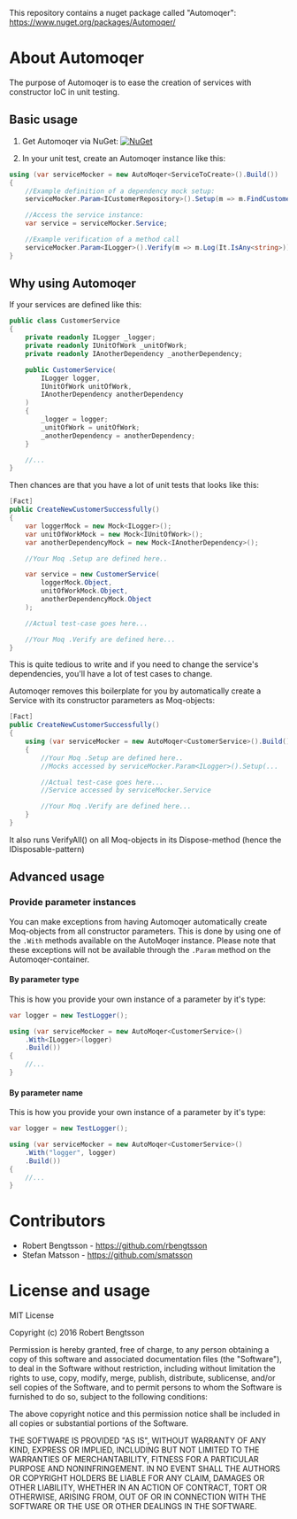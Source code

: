 This repository contains a nuget package called "Automoqer": https://www.nuget.org/packages/Automoqer/


# About Automoqer #

The purpose of Automoqer is to ease the creation of services with constructor IoC in unit testing.


## Basic usage ##

1. Get Automoqer via NuGet: [![NuGet](https://img.shields.io/nuget/v/Automoqer.svg)](https://www.nuget.org/packages/Automoqer/)

2. In your unit test, create an Automoqer instance like this:

```csharp
using (var serviceMocker = new AutoMoqer<ServiceToCreate>().Build())
{	
	//Example definition of a dependency mock setup:
	serviceMocker.Param<ICustomerRepository>().Setup(m => m.FindCustomer(It.Is<int>(p => p == 1))).Returns(new Customer());

	//Access the service instance:
	var service = serviceMocker.Service;

	//Example verification of a method call
	serviceMocker.Param<ILogger>().Verify(m => m.Log(It.IsAny<string>));
}
```

## Why using Automoqer ##

If your services are defined like this:

```csharp
public class CustomerService 
{
	private readonly ILogger _logger;
	private readonly IUnitOfWork _unitOfWork;
	private readonly IAnotherDependency _anotherDependency;

	public CustomerService(
		ILogger logger,
		IUnitOfWork unitOfWork,
		IAnotherDependency anotherDependency	
	) 
	{
		_logger = logger;
		_unitOfWork = unitOfWork;
		_anotherDependency = anotherDependency;
	}

	//...
}
```

Then chances are that you have a lot of unit tests that looks like this:

```csharp
[Fact]
public CreateNewCustomerSuccessfully()
{
	var loggerMock = new Mock<ILogger>();
	var unitOfWorkMock = new Mock<IUnitOfWork>();
	var anotherDependencyMock = new Mock<IAnotherDependency>();

	//Your Moq .Setup are defined here..

	var service = new CustomerService(
		loggerMock.Object,
		unitOfWorkMock.Object,
		anotherDependencyMock.Object
	);

	//Actual test-case goes here...

	//Your Moq .Verify are defined here...
}
```

This is quite tedious to write and if you need to change the service's dependencies, you'll have a lot of test cases to change.

Automoqer removes this boilerplate for you by automatically create a Service with its constructor parameters as Moq-objects:

```csharp
[Fact]
public CreateNewCustomerSuccessfully()
{
    using (var serviceMocker = new AutoMoqer<CustomerService>().Build())
    {
		//Your Moq .Setup are defined here..
		//Mocks accessed by serviceMocker.Param<ILogger>().Setup(...

		//Actual test-case goes here...
		//Service accessed by serviceMocker.Service

		//Your Moq .Verify are defined here...
	}	
}
```

It also runs VerifyAll() on all Moq-objects in its Dispose-method (hence the IDisposable-pattern)


## Advanced usage ##

### Provide parameter instances ###

You can make exceptions from having Automoqer automatically create Moq-objects from all constructor parameters. This is done by using one of the `.With` methods available on the AutoMoqer instance. Please note that these exceptions will not be available through the `.Param` method on the Automoqer-container.

#### By parameter type ####

This is how you provide your own instance of a parameter by it's type:

```csharp
var logger = new TestLogger();

using (var serviceMocker = new AutoMoqer<CustomerService>()
	.With<ILogger>(logger)
	.Build())
{
	//...
}
```	

#### By parameter name ####

This is how you provide your own instance of a parameter by it's type:

```csharp
var logger = new TestLogger();

using (var serviceMocker = new AutoMoqer<CustomerService>()
	.With("logger", logger)
	.Build())
{
	//...
}			
```


# Contributors #

 * Robert Bengtsson - https://github.com/rbengtsson
 * Stefan Matsson - https://github.com/smatsson


# License and usage

MIT License

Copyright (c) 2016 Robert Bengtsson

Permission is hereby granted, free of charge, to any person obtaining a copy
of this software and associated documentation files (the "Software"), to deal
in the Software without restriction, including without limitation the rights
to use, copy, modify, merge, publish, distribute, sublicense, and/or sell
copies of the Software, and to permit persons to whom the Software is
furnished to do so, subject to the following conditions:

The above copyright notice and this permission notice shall be included in all
copies or substantial portions of the Software.

THE SOFTWARE IS PROVIDED "AS IS", WITHOUT WARRANTY OF ANY KIND, EXPRESS OR
IMPLIED, INCLUDING BUT NOT LIMITED TO THE WARRANTIES OF MERCHANTABILITY,
FITNESS FOR A PARTICULAR PURPOSE AND NONINFRINGEMENT. IN NO EVENT SHALL THE
AUTHORS OR COPYRIGHT HOLDERS BE LIABLE FOR ANY CLAIM, DAMAGES OR OTHER
LIABILITY, WHETHER IN AN ACTION OF CONTRACT, TORT OR OTHERWISE, ARISING FROM,
OUT OF OR IN CONNECTION WITH THE SOFTWARE OR THE USE OR OTHER DEALINGS IN THE
SOFTWARE.

